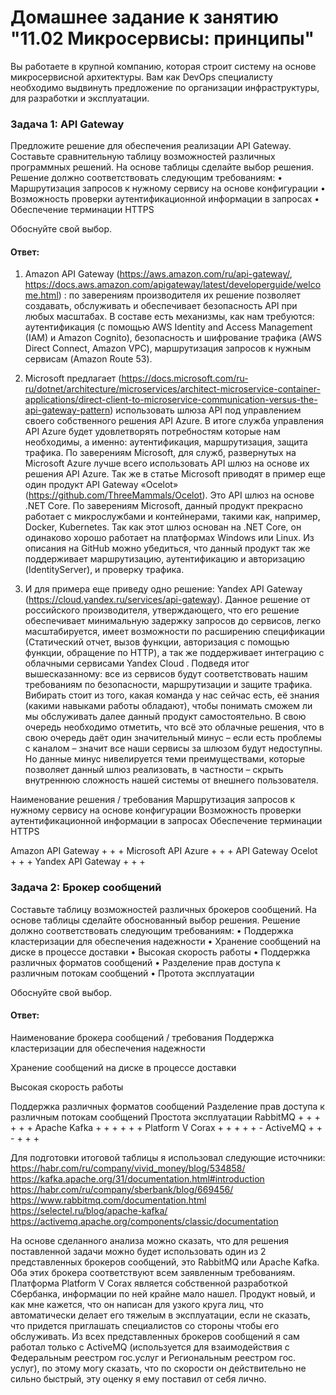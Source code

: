 # Домашнее задание к занятию "11.02 Микросервисы: принципы"

Вы работаете в крупной компанию, которая строит систему на основе микросервисной архитектуры. Вам как DevOps специалисту необходимо выдвинуть предложение по организации инфраструктуры, для разработки и эксплуатации.

### Задача 1: API Gateway
Предложите решение для обеспечения реализации API Gateway. Составьте сравнительную таблицу возможностей различных программных решений. На основе таблицы сделайте выбор решения.
Решение должно соответствовать следующим требованиям:
•	Маршрутизация запросов к нужному сервису на основе конфигурации
•	Возможность проверки аутентификационной информации в запросах
•	Обеспечение терминации HTTPS

Обоснуйте свой выбор.

#### Ответ: 

1.	Amazon API Gateway (https://aws.amazon.com/ru/api-gateway/, https://docs.aws.amazon.com/apigateway/latest/developerguide/welcome.html) : по заверениям производителя их решение позволяет создавать, обслуживать и обеспечивает безопасность API при любых масштабах. В составе есть механизмы, как нам требуются: аутентификация (с помощью AWS Identity and Access Management (IAM) и Amazon Cognito), безопасность и шифрование трафика (AWS Direct Connect, Amazon VPC), маршрутизация запросов к нужным сервисам (Amazon Route 53).

2.	Microsoft предлагает (https://docs.microsoft.com/ru-ru/dotnet/architecture/microservices/architect-microservice-container-applications/direct-client-to-microservice-communication-versus-the-api-gateway-pattern) использовать шлюза API под управлением своего собственного решения API Azure. В итоге служба управления API Azure будет удовлетворять потребностям которые нам необходимы, а именно: аутентификация, маршрутизация, защита трафика.
По заверениям Microsoft, для служб, развернутых на Microsoft Azure лучше всего использовать API шлюз на основе их решения API Azure.
Так же в статье Microsoft приводят в пример еще один продукт API Gateway «Ocelot» (https://github.com/ThreeMammals/Ocelot). Это API шлюз на основе .NET Core. 
По заверениям Microsoft, данный продукт прекрасно работает с микрослужбами и контейнерами, такими как, например, Docker, Kubernetes. Так как этот шлюз основан на .NET Core, он одинаково хорошо работает на платформах Windows или Linux.
Из описания на GitHub можно убедиться, что данный продукт так же поддерживает маршрутизацию, аутентификацию и авторизацию (IdentityServer), и проверку трафика.

3.	И для примера еще приведу одно решение: Yandex API Gateway (https://cloud.yandex.ru/services/api-gateway). Данное решение от российского производителя, утверждающего, что его решение обеспечивает минимальную задержку запросов до сервисов, легко масштабируется, имеет возможности по расширению спецификации (Статический отчет, вызов функции, авторизация с помощью функции, обращение по HTTP), а так же поддерживает интеграцию с облачными сервисами Yandex Cloud .
Подведя итог вышесказанному: все из сервисов будут соответствовать нашим требованиям по безопасности, маршрутизации и защите трафика. Вибирать стоит из того, какая команда у нас сейчас есть, её знания (какими навыками работы обладают), чтобы понимать сможем ли мы обслуживать далее данный продукт самостоятельно.
В свою очередь необходимо отметить, что всё это облачные решения, что в свою очередь даёт один значительный минус – если есть проблемы с каналом – значит все наши сервисы за шлюзом будут недоступны. Но данные минус нивелируется теми преимуществами, которые позволяет данный шлюз реализовать, в частности – скрыть внутреннюю сложность нашей системы от внешнего пользователя.

Наименование решения / требования	Маршрутизация запросов к нужному сервису на основе конфигурации 	Возможность проверки аутентификационной информации в запросах
	Обеспечение терминации HTTPS

Amazon API Gateway	+	+	+
Microsoft API Azure	+	+	+
API Gateway Ocelot	+	+	+
Yandex API Gateway	+	+	+


### Задача 2: Брокер сообщений

Составьте таблицу возможностей различных брокеров сообщений. На основе таблицы сделайте обоснованный выбор решения.
Решение должно соответствовать следующим требованиям:
•	Поддержка кластеризации для обеспечения надежности
•	Хранение сообщений на диске в процессе доставки
•	Высокая скорость работы
•	Поддержка различных форматов сообщений
•	Разделение прав доступа к различным потокам сообщений
•	Протота эксплуатации

Обоснуйте свой выбор.

#### Ответ: 

Наименование брокера сообщений / требования	Поддержка кластеризации для обеспечения надежности

Хранение сообщений на диске в процессе доставки

Высокая скорость работы	

Поддержка различных форматов сообщений	Разделение прав доступа к различным потокам сообщений	Проcтота эксплуатации
RabbitMQ	+	+	+	+	+	+
Apache Kafka	+	+	+	+	+	+
Platform V Corax	+	+	+	+	+	-
ActiveMQ	+	+	-	+	+	+

Для подготовки итоговой таблицы я использовал следующие источники:
https://habr.com/ru/company/vivid_money/blog/534858/
https://kafka.apache.org/31/documentation.html#introduction 
https://habr.com/ru/company/sberbank/blog/669456/
https://www.rabbitmq.com/documentation.html 
https://selectel.ru/blog/apache-kafka/
https://activemq.apache.org/components/classic/documentation

На основе сделанного анализа можно сказать, что для решения поставленной задачи можно будет использовать один из 2 представленных брокеров сообщений, это RabbitMQ или Apache Kafka. Оба этих брокера соответствуют всем заявленным требованиям.
Платформа Platform V Corax является собственной разработкой Сбербанка, информации по ней крайне мало нашел. Продукт новый, и как мне кажется, что он написан для узкого круга лиц, что автоматически делает его тяжелым в эксплуатации, если не сказать, что придется приглашать специалистов со стороны чтобы его обслуживать.
Из всех представленных брокеров сообщений я сам работал только c ActiveMQ (используется для взаимодействия с Федеральным реестром гос.услуг и Региональным реестром гос. услуг), по этому могу сказать, что по скорости он действительно не сильно быстрый, эту оценку я ему поставил от себя лично.
